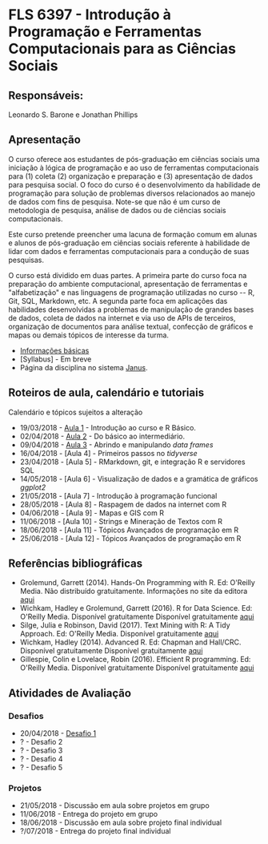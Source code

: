 #  FLS 6397 - Introdução à Programação e Ferramentas Computacionais para as Ciências Sociais

## Responsáveis: 
Leonardo S. Barone e Jonathan Phillips

## Apresentação

O curso oferece aos estudantes de pós-graduação em ciências sociais uma iniciação à lógica de programação e ao uso de ferramentas computacionais para (1) coleta (2) organização e preparação e (3) apresentação de dados para pesquisa social. O foco do curso é o desenvolvimento da habilidade de programação para solução de problemas diversos relacionados ao manejo de dados com fins de pesquisa. Note-se que não é um curso de metodologia de pesquisa, análise de dados ou de ciências sociais computacionais.

Este curso pretende preencher uma lacuna de formação comum em alunas e alunos de pós-graduação em ciências sociais referente à habilidade de lidar com dados e ferramentas computacionais para a condução de suas pesquisas.

O curso está dividido em duas partes. A primeira parte do curso foca na preparação do ambiente computacional, apresentação de ferramentas e "alfabetização" e nas linguagens de programação utilizadas no curso -- R, Git, SQL, Markdown, etc. A segunda parte foca em aplicações das habilidades desenvolvidas a problemas de manipulação de grandes bases de dados, coleta de dados na internet e via uso de APIs de terceiros, organização de documentos para análise textual, confecção de gráficos e mapas ou demais tópicos de interesse da turma.

- [Informações básicas](https://github.com/leobarone/FLS6397_2018/blob/master/info_basica.md)
- [Syllabus] - Em breve
- Página da disciplina no sistema [Janus](https://uspdigital.usp.br/janus/componente/catalogoDisciplinasInicial.jsf?action=3&sgldis=FLS6397).

## Roteiros de aula, calendário e tutoriais

Calendário e tópicos sujeitos a alteração

- 19/03/2018 - [Aula 1](https://github.com/leobarone/FLS6397_2018/blob/master/classes/class01.md) - Introdução ao curso e R Básico.
- 02/04/2018 - [Aula 2](https://github.com/leobarone/FLS6397_2018/blob/master/classes/class02.md) - Do básico ao intermediário.
- 09/04/2018 - [Aula 3](https://github.com/leobarone/FLS6397_2018/blob/master/classes/class03.md) - Abrindo e manipulando _data frames_
- 16/04/2018 - [Aula 4] - Primeiros passos no _tidyverse_
- 23/04/2018 - [Aula 5] - RMarkdown, git, e integração R e servidores SQL
- 14/05/2018 - [Aula 6] - Visualização de dados e a gramática de gráficos _ggplot2_
- 21/05/2018 - [Aula 7] - Introdução à programação funcional
- 28/05/2018 - [Aula 8] - Raspagem de dados na internet com R
- 04/06/2018 - [Aula 9] - Mapas e GIS com R
- 11/06/2018 - [Aula 10] - Strings e Mineração de Textos com R
- 18/06/2018 - [Aula 11] - Tópicos Avançados de programação em R
- 25/06/2018 - [Aula 12] - Tópicos Avançados de programação em R

## Referências bibliográficas

- Grolemund, Garrett (2014). Hands-On Programming with R. Ed: O'Reilly Media. Não distribuído gratuitamente. Informações no site da editora [aqui](http://shop.oreilly.com/product/0636920028574.do)
- Wichkam, Hadley e Grolemund, Garrett (2016). R for Data Science. Ed: O'Reilly Media. Disponível gratuitamente Disponível gratuitamente [aqui](https://www.tidytextmining.com/)
- Silge, Julia e Robinson, David (2017). Text Mining with R: A Tidy Approach. Ed: O'Reilly Media. Disponível gratuitamente [aqui](https://www.tidytextmining.com/) 
- Wichkam, Hadley (2014). Advanced R. Ed: Chapman and Hall/CRC. Disponível gratuitamente Disponível gratuitamente [aqui](http://adv-r.had.co.nz/)
- Gillespie, Colin e Lovelace, Robin (2016). Efficient R programming. Ed: O'Reilly Media. Disponível gratuitamente Disponível gratuitamente [aqui](https://csgillespie.github.io/efficientR/)

## Atividades de Avaliação

### Desafios

- 20/04/2018 - [Desafio 1](https://github.com/leobarone/FLS6397_2018/blob/master/activities/datachallange1.md)
- ? - Desafio 2
- ? - Desafio 3
- ? - Desafio 4
- ? - Desafio 5

### Projetos

- 21/05/2018 - Discussão em aula sobre projetos em grupo
- 11/06/2018 - Entrega do projeto em grupo
- 18/06/2018 - Discussão em aula sobre projeto final individual
- ?/07/2018 - Entrega do projeto final individual

